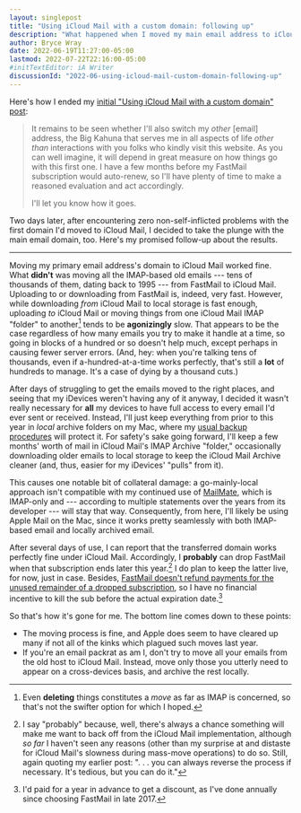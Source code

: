 ```yaml
---
layout: singlepost
title: "Using iCloud Mail with a custom domain: following up"
description: "What happened when I moved my main email address to iCloud Mail."
author: Bryce Wray
date: 2022-06-19T11:27:00-05:00
lastmod: 2022-07-22T22:16:00-05:00
#initTextEditor: iA Writer
discussionId: "2022-06-using-icloud-mail-custom-domain-following-up"
---
```


Here's how I ended my [initial "Using iCloud Mail with a custom domain" post](/posts/2022/06/using-icloud-mail-custom-domain/):

> It remains to be seen whether I'll also switch my *other* [email] address, the Big Kahuna that serves me in all aspects of life *other than* interactions with you folks who kindly visit this website. As you can well imagine, it will depend in great measure on how things go with this first one. I have a few months before my FastMail subscription would auto-renew, so I'll have plenty of time to make a reasoned evaluation and act accordingly.
>
> I'll let you know how it goes.

Two days later, after encountering zero non-self-inflicted problems with the first domain I'd moved to iCloud Mail, I decided to take the plunge with the main email domain, too. Here's my promised follow-up about the results.

----

Moving my primary email address's domain to iCloud Mail worked fine. What **didn't** was moving all the IMAP-based old emails --- tens of thousands of them, dating back to 1995 --- from FastMail to iCloud Mail. Uploading to or downloading from FastMail is, indeed, very fast. However, while downloading *from* iCloud Mail to local storage is fast enough, uploading *to* iCloud Mail or moving things from one iCloud Mail IMAP "folder" to another[^IMAPmove] tends to be **agonizingly** slow. That appears to be the case regardless of how many emails you try to make it handle at a time, so going in blocks of a hundred or so doesn't help much, except perhaps in causing fewer server errors. (And, hey: when you're talking tens of thousands, even if a-hundred-at-a-time works perfectly, that's still a **lot** of hundreds to manage. It's a case of dying by a thousand cuts.)

[^IMAPmove]: Even **deleting** things constitutes a *move* as far as IMAP is concerned, so that's not the swifter option for which I hoped.

After days of struggling to get the emails moved to the right places, and seeing that my iDevices weren't having any of it anyway, I decided it wasn't really necessary for **all** my devices to have full access to every email I'd ever sent or received. Instead, I'll just keep everything from prior to this year in *local* archive folders on my Mac, where my [usual backup procedures](/posts/2019/02/back-up-jack/) will protect it. For safety's sake going forward, I'll keep a few months' worth of mail in iCloud Mail's IMAP Archive "folder," occasionally downloading older emails to local storage to keep the iCloud Mail Archive cleaner (and, thus, easier for my iDevices' "pulls" from it).

This causes one notable bit of collateral damage: a go-mainly-local approach isn't compatible with my continued use of [MailMate](https://freron.com), which is IMAP-only and --- according to multiple statements over the years from its developer --- will stay that way. Consequently, from here, I'll likely be using Apple Mail on the Mac, since it works pretty seamlessly with both IMAP-based email and locally archived email.

After several days of use, I can report that the transferred domain works perfectly fine under iCloud Mail. Accordingly, I **probably** can drop FastMail when that subscription ends later this year.[^probably] I do plan to keep the latter live, for now, just in case. Besides, [FastMail doesn't refund payments for the unused remainder of a dropped subscription](https://www.fastmail.help/hc/en-us/articles/1500000277342-Canceling-accounts-and-deleting-users), so I have no financial incentive to kill the sub before the actual expiration date.[^annual]

[^probably]: I say "probably" because, well, there's always a chance something will make me want to back off from the iCloud Mail implementation, although *so far* I haven't seen any reasons (other than my surprise at and distaste for iCloud Mail's slowness during mass-move operations) to do so. Still, again quoting my earlier post: ". . . you can always reverse the process if necessary. It's tedious, but you can do it."

[^annual]: I'd paid for a year in advance to get a discount, as I've done annually since choosing FastMail in late 2017.

So that's how it's gone for me. The bottom line comes down to these points:

- The moving process is fine, and Apple does seem to have cleared up many if not all of the kinks which plagued such moves last year.
- If you're an email packrat as am I, don't try to move all your emails from the old host to iCloud Mail. Instead, move only those you utterly need to appear on a cross-devices basis, and archive the rest locally.
